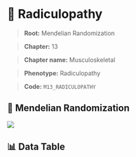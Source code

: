 # 🧪 Radiculopathy

> **Root:** Mendelian Randomization

> **Chapter:** 13  

> **Chapter name:** Musculoskeletal

> **Phenotype:** Radiculopathy  

> **Code:** `M13_RADICULOPATHY`

## 🧬 Mendelian Randomization  

<img src="/MR/Figures/Forward/M13_RADICULOPATHY.png"/>

## 📊 Data Table

<CsvTableMRF src="/public/MR/Data/Forward/M13_RADICULOPATHY.csv"/>
